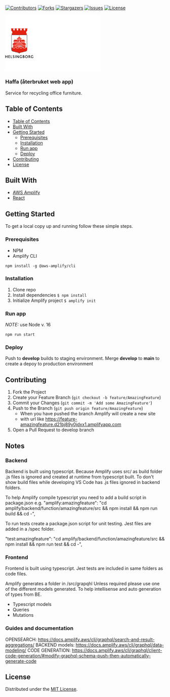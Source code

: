 <!-- SHIELDS -->
[![Contributors][contributors-shield]][contributors-url]
[![Forks][forks-shield]][forks-url]
[![Stargazers][stars-shield]][stars-url]
[![Issues][issues-shield]][issues-url]
[![License][license-shield]][license-url]

<p>
  <a href="https://github.com/helsingborg-stad/">
    <img src="public/hbg-github-logo-combo.png" alt="Logo" width="300">
  </a>
</p>
<h3>Haffa (återbruket web app)</h3>

Service for recycling office furniture.

## Table of Contents
- [Table of Contents](#table-of-contents)
- [Built With](#built-with)
- [Getting Started](#getting-started)
  - [Prerequisites](#prerequisites)
  - [Installation](#installation)
  - [Run app](#run-app)
  - [Deploy](#deploy)
- [Contributing](#contributing)
- [License](#license)


## Built With

* [AWS Amplify](https://aws.amazon.com/amplify/)
* [React](https://reactjs.org/)


## Getting Started

To get a local copy up and running follow these simple steps.


### Prerequisites

* NPM
* Amplify CLI
```
npm install -g @aws-amplify/cli
```


### Installation

1. Clone repo
2. Install dependencies `$ npm install`
3. Initialize Amplify project `$ amplify init`

### Run app

*NOTE:* use Node v. 16

```
npm run start
```

### Deploy
Push to __develop__ builds to staging environment. 
Merge __develop__ to __main__ to create a depoy to production environment

## Contributing

1. Fork the Project
2. Create your Feature Branch (`git checkout -b feature/AmazingFeature`)
3. Commit your Changes (`git commit -m 'Add some AmazingFeature'`)
4. Push to the Branch (`git push origin feature/AmazingFeature`)
    - When you have pushed the branch Amplify will create a new site
    - with url like https://feature-amazingfeature.d21bj89y0jdxx1.amplifyapp.com
5. Open a Pull Request to develop branch

## Notes

### Backend
Backend is built using typescript. Because Amplify uses src/ as build folder .js files is ignored and created at runtime from typescript built.
To don't show build files while developing VS Code has .js files ignored in backend folders. 

To help Amplify compile typescript you need to add a build script in package.json
e.g. "amplify:amazingfeature": "cd amplify/backend/function/amazingfeature/src && npm install && npm run build && cd -",

To run tests create a package.json script for unit testing. Jest files are added in a /spec folder. 

"test:amazingfeature": "cd amplify/backend/function/amazingfeature/src && npm install && npm run test && cd -",

### Frontend
Frontend is built using typescript. Jest tests are included in same folders as code files. 

Amplify generates a folder in /src/grapqhl 
Unless required please use one of the different models generated. To help intellisense and auto generation of types from BE.
  - Typescript models
  - Queries
  - Mutations

### Guides and documentation

OPENSEARCH: https://docs.amplify.aws/cli/graphql/search-and-result-aggregations/
BACKEND models: https://docs.amplify.aws/cli/graphql/data-modeling/
CODE GENERATION: https://docs.amplify.aws/cli/graphql/client-code-generation/#modify-graphql-schema-push-then-automatically-generate-code


## License

Distributed under the [MIT License][license-url].



<!-- MARKDOWN LINKS & IMAGES -->
<!-- https://www.markdownguide.org/basic-syntax/#reference-style-links -->
[contributors-shield]: https://img.shields.io/github/contributors/helsingborg-stad/aterbruket-webapp.svg?style=flat-square
[contributors-url]: https://github.com/helsingborg-stad/aterbruket-webapp/graphs/contributors
[forks-shield]: https://img.shields.io/github/forks/helsingborg-stad/aterbruket-webapp.svg?style=flat-square
[forks-url]: https://github.com/helsingborg-stad/aterbruket-webapp/network/members
[stars-shield]: https://img.shields.io/github/stars/helsingborg-stad/aterbruket-webapp.svg?style=flat-square
[stars-url]: https://github.com/helsingborg-stad/aterbruket-webapp/stargazers
[issues-shield]: https://img.shields.io/github/issues/helsingborg-stad/aterbruket-webapp.svg?style=flat-square
[issues-url]: https://github.com/helsingborg-stad/aterbruket-webapp/issues
[license-shield]: https://img.shields.io/github/license/helsingborg-stad/aterbruket-webapp.svg?style=flat-square
[license-url]: https://raw.githubusercontent.com/helsingborg-stad/aterbruket-webapp/master/LICENSE
[product-screenshot]: images/screenshot.png
